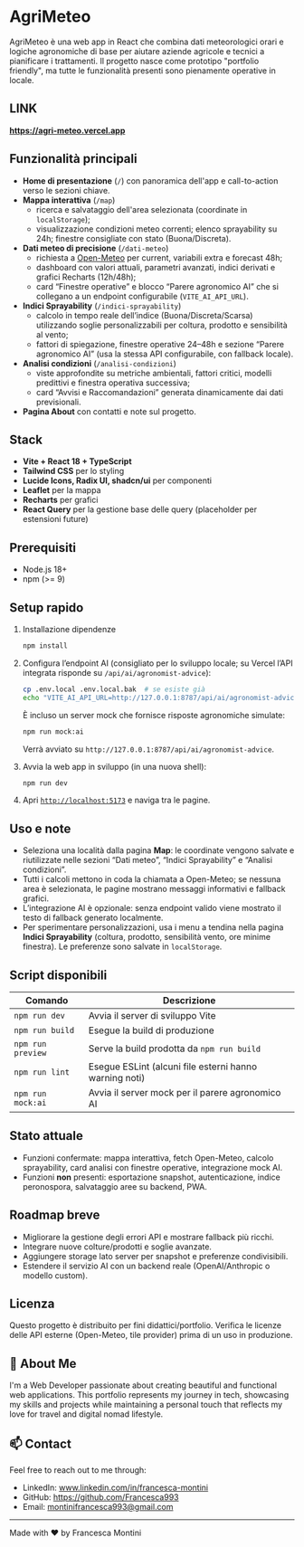 # AgriMeteo

AgriMeteo è una web app in React che combina dati meteorologici orari e logiche agronomiche di base per aiutare aziende agricole e tecnici a pianificare i trattamenti. Il progetto nasce come prototipo "portfolio friendly", ma tutte le funzionalità presenti sono pienamente operative in locale.

## LINK
**https://agri-meteo.vercel.app**

## Funzionalità principali

- **Home di presentazione** (`/`) con panoramica dell'app e call-to-action verso le sezioni chiave.
- **Mappa interattiva** (`/map`)
  - ricerca e salvataggio dell'area selezionata (coordinate in `localStorage`);
  - visualizzazione condizioni meteo correnti; elenco sprayability su 24h; finestre consigliate con stato (Buona/Discreta).
- **Dati meteo di precisione** (`/dati-meteo`)
  - richiesta a [Open-Meteo](https://open-meteo.com/) per current, variabili extra e forecast 48h;
  - dashboard con valori attuali, parametri avanzati, indici derivati e grafici Recharts (12h/48h);
  - card “Finestre operative” e blocco “Parere agronomico AI” che si collegano a un endpoint configurabile (`VITE_AI_API_URL`).
- **Indici Sprayability** (`/indici-sprayability`)
  - calcolo in tempo reale dell’indice (Buona/Discreta/Scarsa) utilizzando soglie personalizzabili per coltura, prodotto e sensibilità al vento;
  - fattori di spiegazione, finestre operative 24–48h e sezione “Parere agronomico AI” (usa la stessa API configurabile, con fallback locale).
- **Analisi condizioni** (`/analisi-condizioni`)
  - viste approfondite su metriche ambientali, fattori critici, modelli predittivi e finestra operativa successiva;
  - card “Avvisi e Raccomandazioni” generata dinamicamente dai dati previsionali.
- **Pagina About** con contatti e note sul progetto.

## Stack

- **Vite + React 18 + TypeScript**
- **Tailwind CSS** per lo styling
- **Lucide Icons, Radix UI, shadcn/ui** per componenti
- **Leaflet** per la mappa
- **Recharts** per grafici
- **React Query** per la gestione base delle query (placeholder per estensioni future)

## Prerequisiti

- Node.js 18+
- npm (>= 9)

## Setup rapido

1. Installazione dipendenze

   ```bash
   npm install
   ```

2. Configura l’endpoint AI (consigliato per lo sviluppo locale; su Vercel l’API integrata risponde su `/api/ai/agronomist-advice`):

   ```bash
   cp .env.local .env.local.bak  # se esiste già
   echo "VITE_AI_API_URL=http://127.0.0.1:8787/api/ai/agronomist-advice" > .env.local
   ```

   È incluso un server mock che fornisce risposte agronomiche simulate:

   ```bash
   npm run mock:ai
   ```

   Verrà avviato su `http://127.0.0.1:8787/api/ai/agronomist-advice`.

3. Avvia la web app in sviluppo (in una nuova shell):

   ```bash
   npm run dev
   ```

4. Apri [`http://localhost:5173`](http://localhost:5173) e naviga tra le pagine.

## Uso e note

- Seleziona una località dalla pagina **Map**: le coordinate vengono salvate e riutilizzate nelle sezioni “Dati meteo”, “Indici Sprayability” e “Analisi condizioni”.
- Tutti i calcoli mettono in coda la chiamata a Open-Meteo; se nessuna area è selezionata, le pagine mostrano messaggi informativi e fallback grafici.
- L’integrazione AI è opzionale: senza endpoint valido viene mostrato il testo di fallback generato localmente.
- Per sperimentare personalizzazioni, usa i menu a tendina nella pagina **Indici Sprayability** (coltura, prodotto, sensibilità vento, ore minime finestra). Le preferenze sono salvate in `localStorage`.

## Script disponibili

| Comando             | Descrizione                                             |
|--------------------|---------------------------------------------------------|
| `npm run dev`      | Avvia il server di sviluppo Vite                         |
| `npm run build`    | Esegue la build di produzione                            |
| `npm run preview`  | Serve la build prodotta da `npm run build`               |
| `npm run lint`     | Esegue ESLint (alcuni file esterni hanno warning noti)   |
| `npm run mock:ai`  | Avvia il server mock per il parere agronomico AI         |

## Stato attuale

- Funzioni confermate: mappa interattiva, fetch Open-Meteo, calcolo sprayability, card analisi con finestre operative, integrazione mock AI.
- Funzioni **non** presenti: esportazione snapshot, autenticazione, indice peronospora, salvataggio aree su backend, PWA.

## Roadmap breve

- Migliorare la gestione degli errori API e mostrare fallback più ricchi.
- Integrare nuove colture/prodotti e soglie avanzate.
- Aggiungere storage lato server per snapshot e preferenze condivisibili.
- Estendere il servizio AI con un backend reale (OpenAI/Anthropic o modello custom).

## Licenza

Questo progetto è distribuito per fini didattici/portfolio. Verifica le licenze delle API esterne (Open-Meteo, tile provider) prima di un uso in produzione.

## 🌟 About Me

I'm a Web Developer passionate about creating beautiful and functional web applications. This portfolio represents my journey in tech, showcasing my skills and projects while maintaining a personal touch that reflects my love for travel and digital nomad lifestyle.

## 📫 Contact

Feel free to reach out to me through:
- LinkedIn: www.linkedin.com/in/francesca-montini
- GitHub: https://github.com/Francesca993
- Email: montinifrancesca993@gmail.com

---

Made with ❤️ by Francesca Montini
